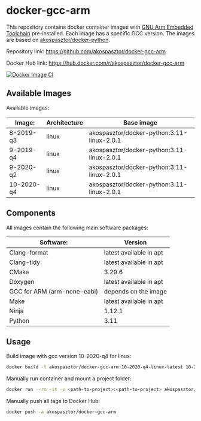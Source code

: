 # docker-gcc-arm

This repository contains docker container images with
[GNU Arm Embedded Toolchain](https://developer.arm.com/tools-and-software/open-source-software/developer-tools/gnu-toolchain/gnu-rm)
pre-installed. Each image has a specific GCC version. The images are based on
[akospasztor/docker-python](https://github.com/akospasztor/docker-python).

Repository link: https://github.com/akospasztor/docker-gcc-arm

Docker Hub link: https://hub.docker.com/r/akospasztor/docker-gcc-arm

[![Docker Image CI](https://github.com/akospasztor/docker-gcc-arm/actions/workflows/ci-docker-image.yml/badge.svg)](https://github.com/akospasztor/docker-gcc-arm/actions/workflows/ci-docker-image.yml)

## Available Images

Available images:

| Image:     | Architecture | Base image                                 |
| ---------- | ------------ | ------------------------------------------ |
| 8-2019-q3  | linux        | akospasztor/docker-python:3.11-linux-2.0.1 |
| 9-2019-q4  | linux        | akospasztor/docker-python:3.11-linux-2.0.1 |
| 9-2020-q2  | linux        | akospasztor/docker-python:3.11-linux-2.0.1 |
| 10-2020-q4 | linux        | akospasztor/docker-python:3.11-linux-2.0.1 |

## Components

All images contain the following main software packages:

| Software:                   | Version                 |
| --------------------------- | ----------------------- |
| Clang-format                | latest available in apt |
| Clang-tidy                  | latest available in apt |
| CMake                       | 3.29.6                  |
| Doxygen                     | latest available in apt |
| GCC for ARM (arm-none-eabi) | depends on the image    |
| Make                        | latest available in apt |
| Ninja                       | 1.12.1                  |
| Python                      | 3.11                    |

## Usage

Build image with gcc version 10-2020-q4 for linux:

```bash
docker build -t akospasztor/docker-gcc-arm:10-2020-q4-linux-latest 10-2020-q4/linux/
```

Manually run container and mount a project folder:

```bash
docker run --rm -it -v <path-to-project>:<path-to-project> akospasztor/docker-gcc-arm:10-2020-q4-linux-latest
```

Manually push all tags to Docker Hub:

```bash
docker push -a akospasztor/docker-gcc-arm
```
